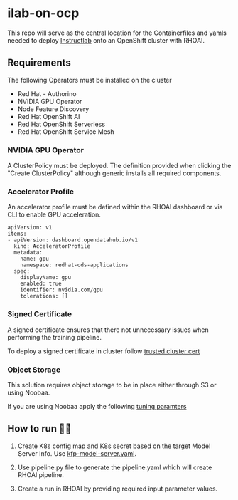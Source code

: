 # ilab-on-ocp

This repo will serve as the central location for the Containerfiles and yamls needed to deploy [Instructlab](https://instructlab.ai/) onto an OpenShift cluster with RHOAI.

## Requirements
The following Operators must be installed on the cluster

* Red Hat - Authorino
* NVIDIA GPU Operator
* Node Feature Discovery
* Red Hat OpenShift AI
* Red Hat OpenShift Serverless
* Red Hat OpenShift Service Mesh

### NVIDIA GPU Operator
A ClusterPolicy must be deployed. The definition provided when clicking the "Create ClusterPolicy" although generic installs all required components.

### Accelerator Profile
An accelerator profile must be defined within the RHOAI dashboard or via CLI to enable GPU acceleration.

```
apiVersion: v1
items:
- apiVersion: dashboard.opendatahub.io/v1
  kind: AcceleratorProfile
  metadata:
    name: gpu
    namespace: redhat-ods-applications
  spec:
    displayName: gpu
    enabled: true
    identifier: nvidia.com/gpu
    tolerations: []
```

### Signed Certificate
A signed certificate ensures that there not unnecessary issues when performing the training pipeline.

To deploy a signed certificate in cluster follow [trusted cluster cert](signed-certificate/README.md)

### Object Storage
This solution requires object storage to be in place either through S3 or using Noobaa.

If you are using Noobaa apply the following [tuning paramters](noobaa/README.md)

## How to run 🏃🏼

1. Create K8s config map and K8s secret based on the target Model Server Info. Use [kfp-model-server.yaml](./sdg/kfp-model-server.yaml).

2. Use pipeline.py file to generate the pipeline.yaml which will create RHOAI pipeline.

3. Create a run in RHOAI by providing required input parameter values.